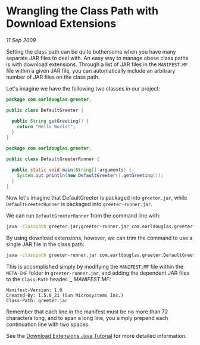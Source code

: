 # Wrangling the Class Path with Download Extensions

_11 Sep 2009_

Setting the class path can be quite bothersome when you have many separate JAR files to deal with. An easy way to manage obese class paths is with download extensions. Through a list of JAR files in the `MANIFEST.MF` file within a given JAR file, you can automatically include an arbitrary number of JAR files on the class path.

Let's imagine we have the following two classes in our project:

```java
package com.earldouglas.greeter;

public class DefaultGreeter {

  public String getGreeting() {
    return "Hello World!";
  }
}
```

```java
package com.earldouglas.greeter;

public class DefaultGreeterRunner {

  public static void main(String[] arguments) {
    System.out.println(new DefaultGreeter().getGreeting());
  }
}
```

Now let's imagine that DefaultGreeter is packaged into `greeter.jar`, while `DefaultGreeterRunner` is packaged into `greeter-runner.jar`.

We can run `DefaultGreeterRunner` from the command line with:

```bash
java -classpath greeter.jar;greeter-runner.jar com.earldouglas.greeter.DefaultGreeterRunner
```

By using download extensions, however, we can trim the command to use a single JAR file in the class path:

```bash
java -classpath greeter-runner.jar com.earldouglas.greeter.DefaultGreeterRunner
```

This is accomplished simply by modifying the `MANIFEST.MF` file within the `META-INF` folder in `greeter-runner.jar`, and adding the dependent JAR files to the `Class-Path` header.
_
_MANIFEST.MF:_

```
Manifest-Version: 1.0
Created-By: 1.5.0_21 (Sun Microsystems Inc.)
Class-Path: greeter.jar
```

Remember that each line in the manifest must be no more than 72 characters long, and to span a long line, you simply prepend each continuation line with two spaces.

See the [Download Extensions Java Tutorial](http://java.sun.com/docs/books/tutorial/ext/basics/download.html) for more detailed information. 
